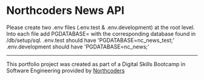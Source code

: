 # Northcoders News API

Please create two .env files (.env.test & .env.development) at the root level. Into each file add PGDATABASE= with the corresponding database found in /db/setup/sql. 
.env.test should have 'PGDATABASE=nc_news_test;'
.env.development should have 'PGDATABASE=nc_news;'

--- 

This portfolio project was created as part of a Digital Skills Bootcamp in Software Engineering provided by [Northcoders](https://northcoders.com/)
